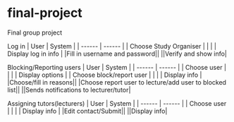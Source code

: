 # final-project

Final group project

Log in
| User | System |
| ------ | ------ |
| Choose Study Organiser |  |
|  | Display log in info | 
|Fill in username and password||
||Verify and show info|

Blocking/Reporting users
| User | System |
| ------ | ------ |
| Choose user |  |
|  | Display options | 
| Choose block/report user |  |
|  | Display info | 
|Choose/fill in reasons||
|Choose report user to lecture/add user to blocked list||
||Sends notifications to lecturer/tutor|

Assigning tutors(lecturers)
| User | System |
| ------ | ------ |
| Choose user |  |
|  | Display info | 
|Edit contact/Submit||
||Display info|